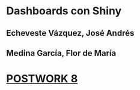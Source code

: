 # Dashboards con Shiny
## Echeveste Vázquez, José Andrés
## Medina García, Flor de María

# [POSTWORK 8](https://github.com/Flor37/Postwork8_Eq22/blob/main/app.R)
